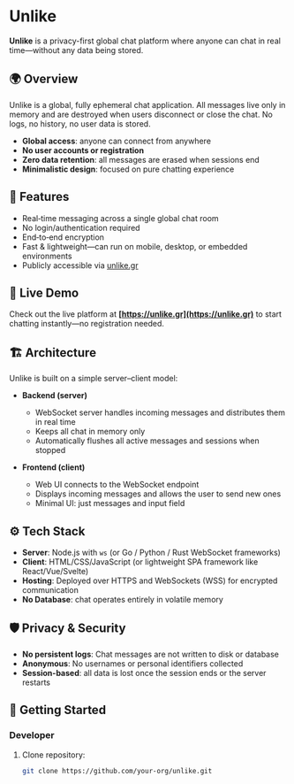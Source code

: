 # Unlike

**Unlike** is a privacy-first global chat platform where anyone can chat in real time—without any data being stored.

## 🌍 Overview

Unlike is a global, fully ephemeral chat application. All messages live only in memory and are destroyed when users disconnect or close the chat. No logs, no history, no user data is stored.

- **Global access**: anyone can connect from anywhere
- **No user accounts or registration**
- **Zero data retention**: all messages are erased when sessions end
- **Minimalistic design**: focused on pure chatting experience

## 🚀 Features

- Real‑time messaging across a single global chat room
- No login/authentication required
- End‑to‑end encryption
- Fast & lightweight—can run on mobile, desktop, or embedded environments
- Publicly accessible via [unlike.gr](https://unlike.gr)

## 🔗 Live Demo

Check out the live platform at **[https://unlike.gr](https://unlike.gr)** to start chatting instantly—no registration needed.

## 🏗 Architecture

Unlike is built on a simple server–client model:

- **Backend (server)**  
  - WebSocket server handles incoming messages and distributes them in real time  
  - Keeps all chat in memory only  
  - Automatically flushes all active messages and sessions when stopped

- **Frontend (client)**  
  - Web UI connects to the WebSocket endpoint  
  - Displays incoming messages and allows the user to send new ones  
  - Minimal UI: just messages and input field

## ⚙️ Tech Stack

- **Server**: Node.js with `ws` (or Go / Python / Rust WebSocket frameworks)
- **Client**: HTML/CSS/JavaScript (or lightweight SPA framework like React/Vue/Svelte)
- **Hosting**: Deployed over HTTPS and WebSockets (WSS) for encrypted communication
- **No Database**: chat operates entirely in volatile memory

## 🛡 Privacy & Security

- **No persistent logs**: Chat messages are not written to disk or database
- **Anonymous**: No usernames or personal identifiers collected
- **Session-based**: all data is lost once the session ends or the server restarts

## 🚀 Getting Started

### Developer

1. Clone repository:  
   ```bash
   git clone https://github.com/your‑org/unlike.git
